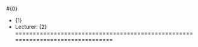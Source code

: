 #{0}
- {1}
- Lecturer: {2}
===============================================================================

